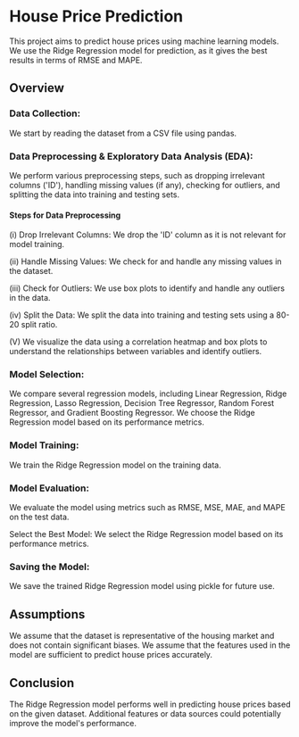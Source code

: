 # House Price Prediction
This project aims to predict house prices using machine learning models. We use the Ridge Regression model for prediction, as it gives the best results in terms of RMSE and MAPE.

##  Overview
### Data Collection: 
We start by reading the dataset from a CSV file using pandas.

### Data Preprocessing & Exploratory Data Analysis (EDA):
We perform various preprocessing steps, such as dropping irrelevant columns ('ID'), handling missing values (if any), checking for outliers, and splitting the data into training and testing sets.
#### Steps for Data Preprocessing
(i) Drop Irrelevant Columns: We drop the 'ID' column as it is not relevant for model training.

(ii) Handle Missing Values: We check for and handle any missing values in the dataset.

(iii) Check for Outliers: We use box plots to identify and handle any outliers in the data.

(iv) Split the Data: We split the data into training and testing sets using a 80-20 split ratio.

(V)  We visualize the data using a correlation heatmap and box plots to understand the relationships between variables and identify outliers.

### Model Selection: 
We compare several regression models, including Linear Regression, Ridge Regression, Lasso Regression, Decision Tree Regressor, Random Forest Regressor, and Gradient Boosting Regressor. We choose the Ridge Regression model based on its performance metrics.

### Model Training: 
We train the Ridge Regression model on the training data.

### Model Evaluation: 
We evaluate the model using metrics such as RMSE, MSE, MAE, and MAPE on the test data.

Select the Best Model: We select the Ridge Regression model based on its performance metrics.

### Saving the Model: 
We save the trained Ridge Regression model using pickle for future use.

## Assumptions
We assume that the dataset is representative of the housing market and does not contain significant biases.
We assume that the features used in the model are sufficient to predict house prices accurately.

## Conclusion
The Ridge Regression model performs well in predicting house prices based on the given dataset. Additional features or data sources could potentially improve the model's performance.
